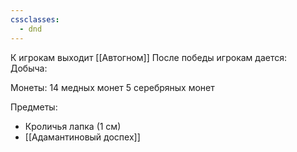 ```yaml
---
cssclasses:
  - dnd
---
```


К игрокам выходит [[Автогном]]
После победы игрокам дается:
Добыча:

Монеты:
14 медных монет
5 серебряных монет

Предметы:
- Кроличья лапка (1 см)
- [[Адамантиновый доспех]]
